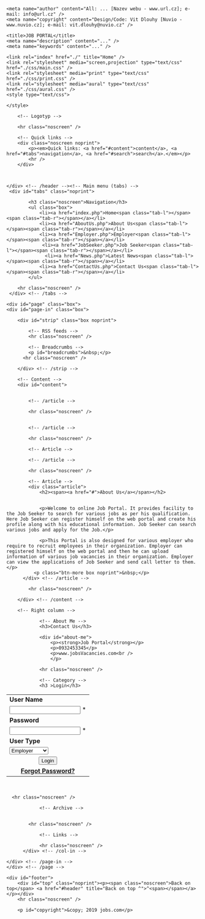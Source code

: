 
<?xml version="1.0"?>
<!DOCTYPE html PUBLIC "-//W3C//DTD XHTML 1.0 Strict//EN" "http://www.w3.org/TR/xhtml1/DTD/xhtml1-strict.dtd">
<html xmlns="http://www.w3.org/1999/xhtml" xml:lang="cs" lang="cs">
<head>
    <meta http-equiv="content-type" content="text/html; charset=utf-8" />
    <meta http-equiv="content-language" content="cs" />
    <meta name="robots" content="all,follow" />

    <meta name="author" content="All: ... [Nazev webu - www.url.cz]; e-mail: info@url.cz" />
    <meta name="copyright" content="Design/Code: Vit Dlouhy [Nuvio - www.nuvio.cz]; e-mail: vit.dlouhy@nuvio.cz" />
    
    <title>JOB PORTAL</title>
    <meta name="description" content="..." />
    <meta name="keywords" content="..." />
    
    <link rel="index" href="./" title="Home" />
    <link rel="stylesheet" media="screen,projection" type="text/css" href="./css/main.css" />
    <link rel="stylesheet" media="print" type="text/css" href="./css/print.css" />
    <link rel="stylesheet" media="aural" type="text/css" href="./css/aural.css" />
    <style type="text/css">
<!--
.style1 {
	color: #000066;
	font-weight: bold;
}
-->
    </style>
</head>

<body id="www-url-cz">
<!-- Main -->
<div id="main" class="box">
    <!-- Header -->
    <div id="header">

        <!-- Logotyp -->
      
        <hr class="noscreen" />          

        <!-- Quick links -->
        <div class="noscreen noprint">
            <p><em>Quick links: <a href="#content">content</a>, <a href="#tabs">navigation</a>, <a href="#search">search</a>.</em></p>
            <hr />
        </div>

      

    </div> <!-- /header --><!-- Main menu (tabs) -->
     <div id="tabs" class="noprint">

            <h3 class="noscreen">Navigation</h3>
            <ul class="box">
                <li><a href="index.php">Home<span class="tab-l"></span><span class="tab-r"></span></a></li>
                <li><a href="AboutUs.php">About Us<span class="tab-l"></span><span class="tab-r"></span></a></li>
                <li><a href="Employer.php">Employer<span class="tab-l"></span><span class="tab-r"></span></a></li>
                 <li><a href="JobSeeker.php">Job Seeker<span class="tab-l"></span><span class="tab-r"></span></a></li>
                  <li><a href="News.php">Latest News<span class="tab-l"></span><span class="tab-r"></span></a></li>
                <li><a href="ContactUs.php">Contact Us<span class="tab-l"></span><span class="tab-r"></span></a></li>
            </ul>

        <hr class="noscreen" />
     </div> <!-- /tabs -->   
<!-- Page (2 columns) -->
    <div id="page" class="box">
    <div id="page-in" class="box">

        <div id="strip" class="box noprint">

            <!-- RSS feeds -->
            <hr class="noscreen" />

            <!-- Breadcrumbs -->
            <p id="breadcrumbs">&nbsp;</p>
          <hr class="noscreen" />
            
        </div> <!-- /strip -->

        <!-- Content -->
        <div id="content">

           
            <!-- /article -->

            <hr class="noscreen" />

           
            <!-- /article -->

            <hr class="noscreen" />
            
            <!-- Article -->
           
            <!-- /article -->

            <hr class="noscreen" />

            <!-- Article -->
            <div class="article">
                <h2><span><a href="#">About Us</a></span></h2>
               

                <p>Welcome to online Job Portal. It provides facility to the Job Seeker to search for various jobs as per his qualification. Here Job Seeker can register himself on the web portal and create his profile along with his educational information. Job Seeker can search various jobs and apply for the Job.</p>

                <p>This Portal is also designed for various employer who require to recruit employees in their organization. Employer can registered himself on the web portal and then he can upload information of various job vacancies in their organization. Employer can view the applications of Job Seeker and send call letter to them.</p>
              <p class="btn-more box noprint">&nbsp;</p>
          </div> <!-- /article -->

            <hr class="noscreen" />
            
        </div> <!-- /content -->

        <!-- Right column -->
<script src="SpryAssets/SpryValidationTextField.js" type="text/javascript"></script>
<link href="SpryAssets/SpryValidationTextField.css" rel="stylesheet" type="text/css">
<div id="col" class="noprint">
            <div id="col-in">

                <!-- About Me -->
                <h3>Contact Us</h3>

                <div id="about-me">
                    <p><strong>Job Portal</strong></p>
                    <p>0932453345</p>
                    <p>www.jobsVacancies.com<br />
                    </p>
</div> <!-- /about-me -->

                <hr class="noscreen" />

                <!-- Category -->
                <h3 >Login</h3>
<div class="login">
                <form name="form1" method="post" action="login.php">
                  <table width="100%" border="0">
                    <tr>
                      <td><strong>User Name</strong></td>
                    </tr>
                    <tr>
        <td><span id="sprytextfield1">
                        <label>
                        <input type="text" name="txtUser" id="txtUser">
                        </label>
                      <span class="textfieldRequiredMsg">*</span></span>
          <label></label></td>
                    </tr>
                    <tr>
                      <td><strong>Password</strong></td>
                    </tr>
                    <tr>
                <td><span id="sprytextfield2">
                        <label>
                        <input type="password" name="txtPass" id="txtPass">
                        </label>
                      <span class="textfieldRequiredMsg">*</span></span></td>
                    </tr>
                    <tr>
                      <td><strong>User Type</strong></td>
                    </tr>
                    <tr>
                      <td><label>
                        <select name="cmbUser" id="cmbUser">
                          <option value="JobSeeker">Job Seeker</option>
                          <option value="Employer" selected="selected">Employer</option>
                          <option value="Administrator">Administrator</option>
                          </select>
                      </label></td>
                    </tr>
                    <tr>
                      <td><label>
                        <div align="center">
                          <input type="submit" name="button" id="button" value="Login">
                          </div>
                      </label></td>
                    </tr>
                    <tr>
                      <td><div align="center"><a href="Forget.php"><strong>Forgot Password? </strong></a></div></td>
                    </tr>
                  </table>
      </form>
              </div>
                <br/>

      <hr class="noscreen" />

                <!-- Archive -->
              

            <hr class="noscreen" />

                <!-- Links -->
              
                <hr class="noscreen" />
          </div> <!-- /col-in -->
</div> <!-- /col -->
        <script type="text/javascript">
<!--
var sprytextfield1 = new Spry.Widget.ValidationTextField("sprytextfield1");
var sprytextfield2 = new Spry.Widget.ValidationTextField("sprytextfield2");
//-->
</script>

    </div> <!-- /page-in -->
    </div> <!-- /page -->

 
   <!-- Footer -->
    <div id="footer">
        <div id="top" class="noprint"><p><span class="noscreen">Back on top</span> <a href="#header" title="Back on top ^">^<span></span></a></p></div>
        <hr class="noscreen" />
        
        <p id="copyright">&copy; 2019 jobs.com</p>
</div> <!-- /footer --></div> <!-- /main -->

</body>
</html>
